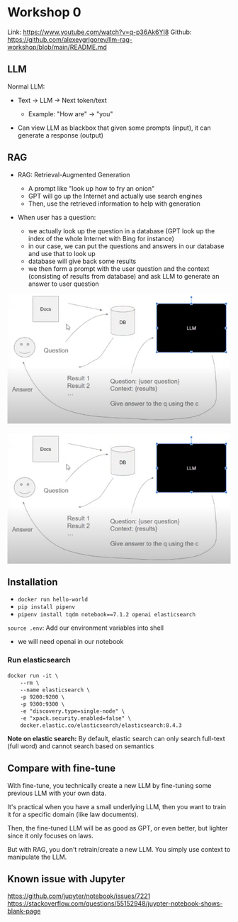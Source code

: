 # Workshop 0

Link: https://www.youtube.com/watch?v=q-p36Ak6YI8
Github: https://github.com/alexeygrigorev/llm-rag-workshop/blob/main/README.md

## LLM

Normal LLM:

- Text -> LLM -> Next token/text

  - Example: "How are" -> "you"

- Can view LLM as blackbox that given some prompts (input), it can generate a response (output)

## RAG

- RAG: Retrieval-Augmented Generation

  - A prompt like "look up how to fry an onion"
  - GPT will go up the Internet and actually use search engines
  - Then, use the retrieved information to help with generation

- When user has a question:

  - we actually look up the question in a database (GPT look up the index of the whole Internet with Bing for instance)
  - in our case, we can put the questions and answers in our database and use that to look up
  - database will give back some results
  - we then form a prompt with the user question and the context (consisting of results from database) and ask LLM to generate an answer to user question

![ Demo Image ](./map.png)

<img src="./map.png" alt="drawing" width="600px" style="display: block; margin-left: auto; margin-right: auto; margin-top: 20px; margin-bottom: 20px;" />

## Installation

- `docker run hello-world`
- `pip install pipenv`
- `pipenv install tqdm notebook==7.1.2 openai elasticsearch`

`source .env`: Add our environment variables into shell

- we will need openai in our notebook

### Run elasticsearch

```
docker run -it \
    --rm \
    --name elasticsearch \
    -p 9200:9200 \
    -p 9300:9300 \
    -e "discovery.type=single-node" \
    -e "xpack.security.enabled=false" \
    docker.elastic.co/elasticsearch/elasticsearch:8.4.3
```

**Note on elastic search:** By default, elastic search can only search full-text (full word) and cannot search based on semantics

## Compare with fine-tune

With fine-tune, you technically create a new LLM by fine-tuning some previous LLM with your own data.

It's practical when you have a small underlying LLM, then you want to train it for a specific domain (like law documents).

Then, the fine-tuned LLM will be as good as GPT, or even better, but lighter since it only focuses on laws.

But with RAG, you don't retrain/create a new LLM. You simply use context to manipulate the LLM.

## Known issue with Jupyter

https://github.com/jupyter/notebook/issues/7221
https://stackoverflow.com/questions/55152948/juypter-notebook-shows-blank-page

